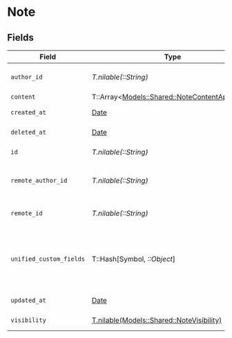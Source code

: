 # Note


## Fields

| Field                                                                                        | Type                                                                                         | Required                                                                                     | Description                                                                                  | Example                                                                                      |
| -------------------------------------------------------------------------------------------- | -------------------------------------------------------------------------------------------- | -------------------------------------------------------------------------------------------- | -------------------------------------------------------------------------------------------- | -------------------------------------------------------------------------------------------- |
| `author_id`                                                                                  | *T.nilable(::String)*                                                                        | :heavy_minus_sign:                                                                           | Unique identifier of the author                                                              | 1234567890                                                                                   |
| `content`                                                                                    | T::Array<[Models::Shared::NoteContentApiModel](../../models/shared/notecontentapimodel.md)>  | :heavy_minus_sign:                                                                           | N/A                                                                                          |                                                                                              |
| `created_at`                                                                                 | [Date](https://ruby-doc.org/stdlib-2.6.1/libdoc/date/rdoc/Date.html)                         | :heavy_minus_sign:                                                                           | Date of creation                                                                             | 2021-01-01T01:01:01.000Z                                                                     |
| `deleted_at`                                                                                 | [Date](https://ruby-doc.org/stdlib-2.6.1/libdoc/date/rdoc/Date.html)                         | :heavy_minus_sign:                                                                           | Date of Deletion                                                                             | 2021-01-01T01:01:01.000Z                                                                     |
| `id`                                                                                         | *T.nilable(::String)*                                                                        | :heavy_minus_sign:                                                                           | Unique identifier                                                                            | 8187e5da-dc77-475e-9949-af0f1fa4e4e3                                                         |
| `remote_author_id`                                                                           | *T.nilable(::String)*                                                                        | :heavy_minus_sign:                                                                           | Provider's unique identifier of the author                                                   | e3cb75bf-aa84-466e-a6c1-b8322b257a48                                                         |
| `remote_id`                                                                                  | *T.nilable(::String)*                                                                        | :heavy_minus_sign:                                                                           | Provider's unique identifier                                                                 | 8187e5da-dc77-475e-9949-af0f1fa4e4e3                                                         |
| `unified_custom_fields`                                                                      | T::Hash[Symbol, *::Object*]                                                                  | :heavy_minus_sign:                                                                           | Custom Unified Fields configured in your StackOne project                                    | {<br/>"my_project_custom_field_1": "REF-1236",<br/>"my_project_custom_field_2": "some other value"<br/>} |
| `updated_at`                                                                                 | [Date](https://ruby-doc.org/stdlib-2.6.1/libdoc/date/rdoc/Date.html)                         | :heavy_minus_sign:                                                                           | Date of last update                                                                          | 2021-01-01T01:01:01.000Z                                                                     |
| `visibility`                                                                                 | [T.nilable(Models::Shared::NoteVisibility)](../../models/shared/notevisibility.md)           | :heavy_minus_sign:                                                                           | Visibility of the note                                                                       | public                                                                                       |